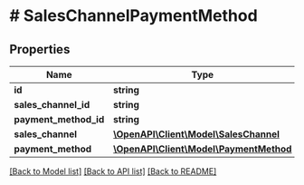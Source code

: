# # SalesChannelPaymentMethod

## Properties

Name | Type | Description | Notes
------------ | ------------- | ------------- | -------------
**id** | **string** |  | [optional]
**sales_channel_id** | **string** |  |
**payment_method_id** | **string** |  |
**sales_channel** | [**\OpenAPI\Client\Model\SalesChannel**](SalesChannel.md) |  | [optional]
**payment_method** | [**\OpenAPI\Client\Model\PaymentMethod**](PaymentMethod.md) |  | [optional]

[[Back to Model list]](../../README.md#models) [[Back to API list]](../../README.md#endpoints) [[Back to README]](../../README.md)
